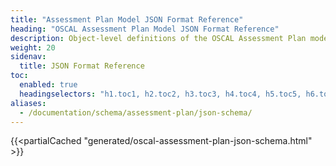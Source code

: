 ```yaml
---
title: "Assessment Plan Model JSON Format Reference"
heading: "OSCAL Assessment Plan Model JSON Format Reference"
description: Object-level definitions of the OSCAL Assessment Plan model JSON format.
weight: 20
sidenav:
  title: JSON Format Reference
toc:
  enabled: true
  headingselectors: "h1.toc1, h2.toc2, h3.toc3, h4.toc4, h5.toc5, h6.toc6"
aliases:
  - /documentation/schema/assessment-plan/json-schema/
---
```


{{<partialCached "generated/oscal-assessment-plan-json-schema.html" >}}
